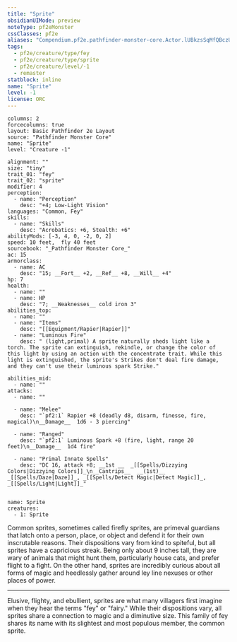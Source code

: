 ```yaml
---
title: "Sprite"
obsidianUIMode: preview
noteType: pf2eMonster
cssClasses: pf2e
aliases: "Compendium.pf2e.pathfinder-monster-core.Actor.lUBkzsSqMfQBczU1" 
tags:
  - pf2e/creature/type/fey
  - pf2e/creature/type/sprite
  - pf2e/creature/level/-1
  - remaster
statblock: inline
name: "Sprite"
level: -1
license: ORC
---
```


```statblock
columns: 2
forcecolumns: true
layout: Basic Pathfinder 2e Layout
source: "Pathfinder Monster Core"
name: "Sprite"
level: "Creature -1"

alignment: ""
size: "tiny"
trait_01: "fey"
trait_02: "sprite"
modifier: 4
perception:
  - name: "Perception"
    desc: "+4; Low-Light Vision"
languages: "Common, Fey"
skills:
  - name: "Skills"
    desc: "Acrobatics: +6, Stealth: +6"
abilityMods: [-3, 4, 0, -2, 0, 2]
speed: 10 feet,  fly 40 feet
sourcebook: "_Pathfinder Monster Core_"
ac: 15
armorclass:
  - name: AC
    desc: "15; __Fort__ +2, __Ref__ +8, __Will__ +4"
hp: 7
health:
  - name: ""
  - name: HP
    desc: "7; __Weaknesses__ cold iron 3"
abilities_top:
  - name: ""
  - name: "Items"
    desc: "[[Equipment/Rapier|Rapier]]"
  - name: "Luminous Fire"
    desc: " (light,primal) A sprite naturally sheds light like a torch. The sprite can extinguish, rekindle, or change the color of this light by using an action with the concentrate trait. While this light is extinguished, the sprite's Strikes don't deal fire damage, and they can't use their luminous spark Strike."

abilities_mid:
  - name: ""
attacks:
  - name: ""

  - name: "Melee"
    desc: "`pf2:1` Rapier +8 (deadly d8, disarm, finesse, fire, magical)\n__Damage__  1d6 - 3 piercing"

  - name: "Ranged"
    desc: "`pf2:1` Luminous Spark +8 (fire, light, range 20 feet)\n__Damage__  1d4 fire"

  - name: "Primal Innate Spells"
    desc: "DC 16, attack +8; __1st __  _[[Spells/Dizzying Colors|Dizzying Colors]]_\n__Cantrips__  __(1st)__ _[[Spells/Daze|Daze]]_, _[[Spells/Detect Magic|Detect Magic]]_, _[[Spells/Light|Light]]_"
 
```

```encounter-table
name: Sprite
creatures:
  - 1: Sprite
```



Common sprites, sometimes called firefly sprites, are primeval guardians that latch onto a person, place, or object and defend it for their own inscrutable reasons. Their dispositions vary from kind to spiteful, but all sprites have a capricious streak. Being only about 9 inches tall, they are wary of animals that might hunt them, particularly house cats, and prefer flight to a fight. On the other hand, sprites are incredibly curious about all forms of magic and heedlessly gather around ley line nexuses or other places of power.

* * *

Elusive, flighty, and ebullient, sprites are what many villagers first imagine when they hear the terms "fey" or "fairy." While their dispositions vary, all sprites share a connection to magic and a diminutive size. This family of fey shares its name with its slightest and most populous member, the common sprite.
